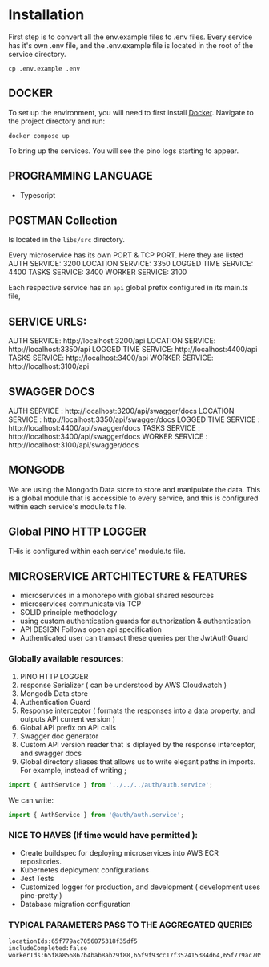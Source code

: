 # Installation
First step is to convert all the env.example files to .env files.
Every service has it's own .env file, and the .env.example file is located in the root of the service directory.
```terminal
cp .env.example .env
```
## DOCKER

To set up the environment, you will need to first install [Docker](https://docs.docker.com/engine/install/).
Navigate to the project directory and run:
```terminal
docker compose up
```
To bring up the services. 
You will see the pino logs starting to appear.
## PROGRAMMING LANGUAGE
 - Typescript

## POSTMAN Collection
Is located in the `libs/src` directory. 

Every microservice has its own PORT & TCP PORT. 
Here they are listed
AUTH SERVICE: 3200
LOCATION SERVICE: 3350
LOGGED TIME SERVICE: 4400
TASKS SERVICE: 3400
WORKER SERVICE: 3100

Each respective service has an `api` global prefix configured in its main.ts file,

## SERVICE URLS:
AUTH SERVICE: http://localhost:3200/api
LOCATION SERVICE: http://localhost:3350/api
LOGGED TIME SERVICE: http://localhost:4400/api
TASKS SERVICE: http://localhost:3400/api
WORKER SERVICE: http://localhost:3100/api

## SWAGGER DOCS
AUTH SERVICE : http://localhost:3200/api/swagger/docs
LOCATION SERVICE : http://localhost:3350/api/swagger/docs
LOGGED TIME SERVICE : http://localhost:4400/api/swagger/docs
TASKS SERVICE : http://localhost:3400/api/swagger/docs
WORKER SERVICE : http://localhost:3100/api/swagger/docs

## MONGODB
We are using the Mongodb Data store to store and manipulate the data.
This is a global module that is accessible to every service, and this is configured within 
each service's module.ts file.

## Global PINO HTTP LOGGER
THis is configured within each service' module.ts file.

## MICROSERVICE ARTCHITECTURE & FEATURES
- microservices in a monorepo with global shared resources
- microservices communicate via TCP
- SOLID principle methodology
- using custom authentication guards for authorization & authentication
- API DESIGN Follows open api specification
- Authenticated user can transact these queries per the JwtAuthGuard

### Globally available resources:
1.  PINO HTTP LOGGER
2.  response Serializer ( can be understood by AWS Cloudwatch )
3.  Mongodb Data store
4.  Authentication Guard
5.  Response interceptor ( formats the responses into a data property, and outputs API current version )
6.  Global API prefix on API calls
7.  Swagger doc generator
8. Custom API version reader that is diplayed by the response interceptor, and swagger docs
9. Global directory aliases that allows us to write elegant paths in imports.
For example, instead of writing ; 
```typescript
import { AuthService } from '../../../auth/auth.service';
````
We can write:
```typescript
import { AuthService } from '@auth/auth.service';
````
### NICE TO HAVES (If time would have permitted ):
- Create buildspec for deploying microservices into AWS ECR repositories.
- Kubernetes deployment configurations 
- Jest Tests
- Customized logger for production, and development ( development uses pino-pretty )
- Database migration configuration

### TYPICAL PARAMETERS PASS TO THE AGGREGATED QUERIES
```terminal
locationIds:65f779ac7056875318f35df5
includeCompleted:false
workerIds:65f8a856867b4bab8ab29f88,65f9f93cc17f352415384d64,65f779ac7056875318f35dfb
```
